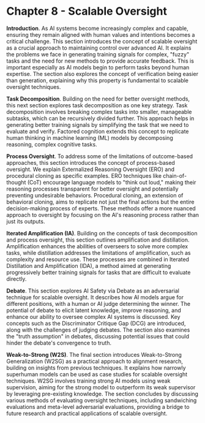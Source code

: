 # Chapter 8 - Scalable Oversight

**Introduction**. As AI systems become increasingly complex and capable, ensuring they remain aligned with human values and intentions becomes a critical challenge. This section introduces the concept of scalable oversight as a crucial approach to maintaining control over advanced AI. It explains the problems we face in generating training signals for complex, "fuzzy" tasks and the need for new methods to provide accurate feedback. This is important especially as AI models begin to perform tasks beyond human expertise. The section also explores the concept of verification being easier than generation, explaining why this property is fundamental to scalable oversight techniques.

**Task Decomposition**. Building on the need for better oversight methods, this next section explores task decomposition as one key strategy. Task decomposition involves breaking complex tasks into smaller, manageable subtasks, which can be recursively divided further. This approach helps in generating better training signals by simplifying the task that we need to evaluate and verify. Factored cognition extends this concept to replicate human thinking in machine learning (ML) models by decomposing reasoning, complex cognitive tasks.

**Process Oversight**. To address some of the limitations of outcome-based approaches, this section introduces the concept of process-based oversight. We explain Externalized Reasoning Oversight (ERO) and procedural cloning as specific examples. ERO techniques like chain-of-thought (CoT) encourage language models to "think out loud," making their reasoning processes transparent for better oversight and potentially preventing undesirable behaviors. Procedural cloning, an extension of behavioral cloning, aims to replicate not just the final actions but the entire decision-making process of experts. These methods offer a more nuanced approach to oversight by focusing on the AI's reasoning process rather than just its outputs.

**Iterated Amplification (IA)**. Building on the concepts of task decomposition and process oversight, this section outlines amplification and distillation. Amplification enhances the abilities of overseers to solve more complex tasks, while distillation addresses the limitations of amplification, such as complexity and resource use. These processes are combined in Iterated Distillation and Amplification (IDA), a method aimed at generating progressively better training signals for tasks that are difficult to evaluate directly.

**Debate**. This section explores AI Safety via Debate as an adversarial technique for scalable oversight. It describes how AI models argue for different positions, with a human or AI judge determining the winner. The potential of debate to elicit latent knowledge, improve reasoning, and enhance our ability to oversee complex AI systems is discussed. Key concepts such as the Discriminator Critique Gap (DCG) are introduced, along with the challenges of judging debates. The section also examines the "truth assumption" in debates, discussing potential issues that could hinder the debate's convergence to truth.

**Weak-to-Strong (W2S)**. The final section introduces Weak-to-Strong Generalization (W2SG) as a practical approach to alignment research, building on insights from previous techniques. It explains how narrowly superhuman models can be used as case studies for scalable oversight techniques. W2SG involves training strong AI models using weak supervision, aiming for the strong model to outperform its weak supervisor by leveraging pre-existing knowledge. The section concludes by discussing various methods of evaluating oversight techniques, including sandwiching evaluations and meta-level adversarial evaluations, providing a bridge to future research and practical applications of scalable oversight.
